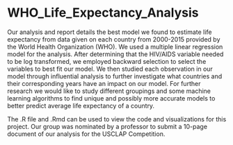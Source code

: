 # WHO_Life_Expectancy_Analysis

Our analysis and report details the best model we found to estimate life expectancy from data given on each country from 2000-2015 provided by the World Health Organization (WHO). We used a multiple linear regression model for the analysis. After determining that the HIV/AIDS variable needed to be log transformed, we employed backward selection to select the variables to best fit our model. We then studied each observation in our model through influential analysis to further investigate what countries and their corresponding years have an impact on our model. For further research we would like to study different groupings and some machine learning algorithms to find unique and possibly more accurate models to better predict average life expectancy of a country.

The .R file and .Rmd can be used to view the code and visualizations for this project. Our group was nominated by a professor to submit a 10-page document of our analysis for the USCLAP Competition.

